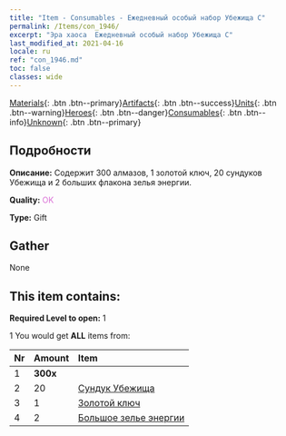 ```yaml
---
title: "Item - Consumables - Ежедневный особый набор Убежища C"
permalink: /Items/con_1946/
excerpt: "Эра хаоса  Ежедневный особый набор Убежища C"
last_modified_at: 2021-04-16
locale: ru
ref: "con_1946.md"
toc: false
classes: wide
---
```

 [Materials](/ru/Items/){: .btn .btn--primary}[Artifacts](/ru/Items/Artifacts/){: .btn .btn--success}[Units](/ru/Items/Units/){: .btn .btn--warning}[Heroes](/ru/Items/Heroes/){: .btn .btn--danger}[Consumables](/ru/Items/Consumables/){: .btn .btn--info}[Unknown](/ru/Items/Unknown/){: .btn .btn--primary}

## Подробности
 **Описание:** Содержит 300 алмазов, 1 золотой ключ, 20 сундуков Убежища и 2 больших флакона зелья энергии.

 **Quality:** <span style="color: #DA70D6">OK</span>

 **Type:** Gift

## Gather

  None

## This item contains:

 **Required Level to open:** 1

 1 You would get **ALL** items  from:

  | Nr | Amount |     Item    |
  |:---|:-------|:------------|
  | 1 |  **300x** | <i class="fas fa-gem"/> |  | 
  | 2 | 20 | [Сундук Убежища](/ru/Items/con_1278/) |  | 
  | 3 | 1 | [Золотой ключ](/ru/Items/con_783/) |  | 
  | 4 | 2 | [Большое зелье энергии](/ru/Items/con_706/) |  | 
